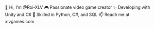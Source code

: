 👋 Hi, I’m @Roi-XLV
🎮 Passionate video game creator
✨ Developing with Unity and C#
🌌 Skilled in Python, C#, and SQL
📫 Reach me at xlvgames.com

<!---
Roi-XLV/Roi-XLV is a ✨ special ✨ repository because its `README.md` (this file) appears on your GitHub profile.
You can click the Preview link to take a look at your changes.
--->
